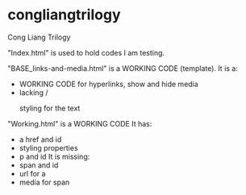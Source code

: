 # congliangtrilogy
Cong Liang Trilogy


"Index.html" is used to hold codes I am testing.

"BASE_links-and-media.html" is a WORKING CODE (template).
It is a:
  - WORKING CODE for hyperlinks, show and hide media
  - lacking <body>/<p> styling for the text
  
"Working.html" is a WORKING CODE
It has:
  - a href and id
  - styling properties
  - p and id
It is missing:
  - span and id
  - url for a
  - media for span
